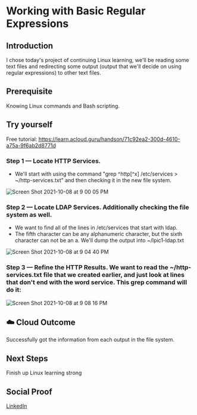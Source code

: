 # Working with Basic Regular Expressions

## Introduction

I chose today's project of continuing Linux learning, we'll be reading some text files and redirecting some output (output that we'll decide on using regular expressions) to other text files.

## Prerequisite

Knowing Linux commands and Bash scripting.

## Try yourself

Free tutorial: https://learn.acloud.guru/handson/71c92ea2-300d-4610-a75a-9f6ab2d8771d

### Step 1 — Locate HTTP Services. 
- We'll start with using the command "grep ^http[^x] /etc/services > ~/http-services.txt" and then checking it in the new file system.

![Screen Shot 2021-10-08 at 9 00 05 PM](https://user-images.githubusercontent.com/82731990/136638308-df7bb272-8ff3-4758-9dcf-e70ac1d95666.png)

### Step 2 — Locate LDAP Services. Additionally checking the file system as well.
- We want to find all of the lines in /etc/services that start with ldap. 
- The fifth character can be any alphanumeric character, but the sixth character can not be an a. We'll dump the output into ~/lpic1-ldap.txt

![Screen Shot 2021-10-08 at 9 04 40 PM](https://user-images.githubusercontent.com/82731990/136638427-d75baee0-fa3e-465a-9dcf-2613224aa624.png)

### Step 3 — Refine the HTTP Results. We want to read the ~/http-services.txt file that we created earlier, and just look at lines that don't end with the word service. This grep command will do it:

![Screen Shot 2021-10-08 at 9 08 16 PM](https://user-images.githubusercontent.com/82731990/136638528-cc2f95ed-39ed-47ac-9153-3c5155edd6c8.png)

## ☁️ Cloud Outcome

Successfully got the information from each output in the file system.

## Next Steps

Finish up Linux learning strong

## Social Proof

[LinkedIn](https://www.linkedin.com/in/stevenwinters24/)
